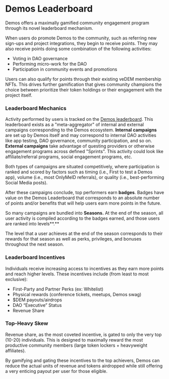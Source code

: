# Demos Leaderboard

Demos offers a maximally gamified community engagement program through its novel leaderboard mechanism.

When users do promote Demos to the community, such as referring new sign-ups and project integrations, they begin to receive points. They may also receive points doing some combination of the following activities:

* Voting in DAO governance
* Performing micro-work for the DAO
* Participation in community events and promotions

Users can also qualify for points through their existing veDEM membership NFTs. This drives further gamification that gives community champions the choice between prioritize their token holdings or their engagement with the project itself.

### Leaderboard Mechanics

Activity performed by users is tracked on the [Demos leaderboard](https://demos.global/leaderboard). This leaderboard exists as a "meta-aggregator" of internal and external campaigns corresponding to the Demos ecosystem. **Internal campaigns** are set up by Demos itself and may correspond to internal DAO activities like app testing, DAO governance, community participation, and so on. **External campaigns** take advantage of questing providers or otherwise engagement programs across defined "Sprints". This activity could look like affiliate/referral programs, social engagement programs, etc.&#x20;

Both types of campaigns are situated competitively, where participation is ranked and scored by factors such as timing (i.e., First to test a Demos app), volume (i.e., most OnlyMeID referrals), or quality (i.e., best-performing Social Media posts).

After these campaigns conclude, top performers earn **badges**. Badges have value on the Demos Leaderboard that corresponds to an absolute number of points and/or benefits that will help users earn more points in the future.

So many campaigns are bundled into **Seasons.** At the end of the season, all user activity is compiled according to the badges earned, and those users are ranked into levels**.**

The level that a user achieves at the end of the season corresponds to their rewards for that season as well as perks, privileges, and bonuses throughout the next season.

### Leaderboard Incentives

Individuals receive increasing access to incentives as they earn more points and reach higher levels. These incentives include (from least to most exclusive):

* First-Party and Partner Perks (ex: Whitelist)
* Physical rewards (conference tickets, meetups, Demos swag)
* $DEM payouts/airdrops
* DAO “Executive” Status
* Revenue Share

### Top-Heavy Skew

Revenue share, as the most coveted incentive, is gated to only the very top (10-20) individuals. This is designed to maximally reward the most productive community members (large token lockers + heavyweight affiliates).

By gamifying and gating these incentives to the top achievers, Demos can reduce the actual units of revenue and tokens airdropped while still offering a very enticing payout per user for those eligible.
